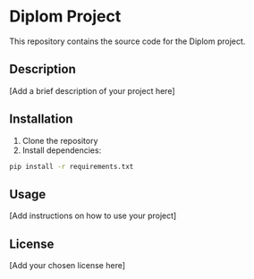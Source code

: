 # Diplom Project

This repository contains the source code for the Diplom project.

## Description

[Add a brief description of your project here]

## Installation

1. Clone the repository
2. Install dependencies:
```bash
pip install -r requirements.txt
```

## Usage

[Add instructions on how to use your project]

## License

[Add your chosen license here]
